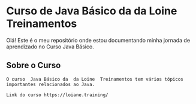 # Curso de Java Básico da  da Loine Treinamentos

Olá! Este é o meu repositório onde estou documentando minha jornada de aprendizado no Curso Java Básico.

## Sobre o Curso

    O curso  Java Básico da  da Loine  Treinamentos tem vários tópicos importantes relacionados ao Java. 

    Link do curso https://loiane.training/
    

